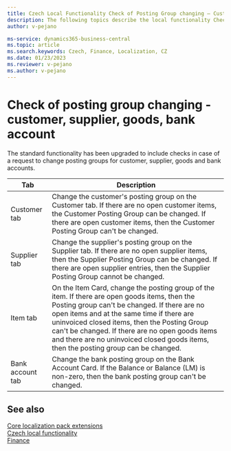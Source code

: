 ```yaml
---
title: Czech Local Functionality Check of Posting Group changing – Customer, Vendor, item, bank account
description: The following topics describe the local functionality Check of Posting Group changing – Customer, Vendor, item, bank account in the Czech version of Business Central.
author: v-pejano

ms-service: dynamics365-business-central
ms.topic: article
ms.search.keywords: Czech, Finance, Localization, CZ
ms.date: 01/23/2023
ms.reviewer: v-pejano
ms.author: v-pejano
---
```


# Check of posting group changing - customer, supplier, goods, bank account

The standard functionality has been upgraded to include checks in case of a request to change posting groups for customer, supplier, goods and bank accounts.

|Tab|Description|
|-|-|
|Customer tab|Change the customer's posting group on the Customer tab. If there are no open customer items, the Customer Posting Group can be changed. If there are open customer items, then the Customer Posting Group can't be changed.|
|Supplier tab| Change the supplier's posting group on the Supplier tab. If there are no open supplier items, then the Supplier Posting Group can be changed. If there are open supplier entries, then the Supplier Posting Group cannot be changed.|
|Item tab|On the Item Card, change the posting group of the item. If there are open goods items, then the Posting group can't be changed. If there are no open items and at the same time if there are uninvoiced closed items, then the Posting Group can't be changed. If there are no open goods items and there are no uninvoiced closed goods items, then the posting group can be changed.|
|Bank account tab|Change the bank posting group on the Bank Account Card. If the Balance or Balance (LM) is non-zero, then the bank posting group can't be changed.|

## See also

[Core localization pack extensions](ui-extensions-core-localization-pack-cz.md)  
[Czech local functionality](czech-local-functionality.md)  
[Finance](../../finance.md)  
